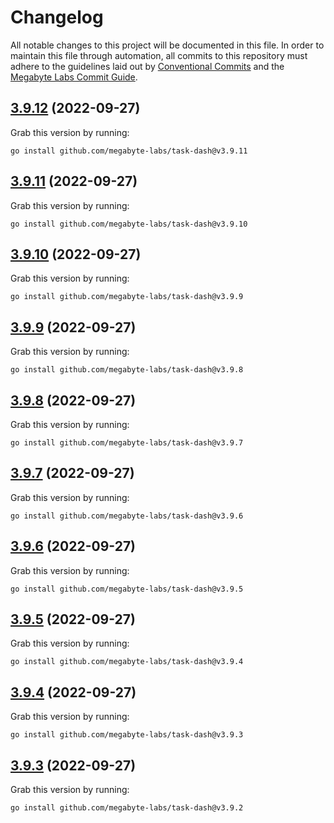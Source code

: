 # Changelog

All notable changes to this project will be documented in this file. In order to maintain this file through automation, all commits to this repository must adhere to the guidelines laid out by [Conventional Commits](https://conventionalcommits.org) and the [Megabyte Labs Commit Guide](https://megabyte.space/docs/contributing/commits).

## [3.9.12](https://gitlab.com/megabyte-labs/go/cli/task-dash/compare/v3.9.11...v3.9.12) (2022-09-27)





Grab this version by running:


```shell
go install github.com/megabyte-labs/task-dash@v3.9.11
```

## [3.9.11](https://gitlab.com/megabyte-labs/go/cli/task-dash/compare/v3.9.10...v3.9.11) (2022-09-27)





Grab this version by running:


```shell
go install github.com/megabyte-labs/task-dash@v3.9.10
```

## [3.9.10](https://gitlab.com/megabyte-labs/go/cli/task-dash/compare/v3.9.9...v3.9.10) (2022-09-27)





Grab this version by running:


```shell
go install github.com/megabyte-labs/task-dash@v3.9.9
```

## [3.9.9](https://gitlab.com/megabyte-labs/go/cli/task-dash/compare/v3.9.8...v3.9.9) (2022-09-27)





Grab this version by running:


```shell
go install github.com/megabyte-labs/task-dash@v3.9.8
```

## [3.9.8](https://gitlab.com/megabyte-labs/go/cli/task-dash/compare/v3.9.7...v3.9.8) (2022-09-27)





Grab this version by running:


```shell
go install github.com/megabyte-labs/task-dash@v3.9.7
```

## [3.9.7](https://gitlab.com/megabyte-labs/go/cli/task-dash/compare/v3.9.6...v3.9.7) (2022-09-27)





Grab this version by running:


```shell
go install github.com/megabyte-labs/task-dash@v3.9.6
```

## [3.9.6](https://gitlab.com/megabyte-labs/go/cli/task-dash/compare/v3.9.5...v3.9.6) (2022-09-27)





Grab this version by running:


```shell
go install github.com/megabyte-labs/task-dash@v3.9.5
```

## [3.9.5](https://gitlab.com/megabyte-labs/go/cli/task-dash/compare/v3.9.4...v3.9.5) (2022-09-27)





Grab this version by running:


```shell
go install github.com/megabyte-labs/task-dash@v3.9.4
```

## [3.9.4](https://gitlab.com/megabyte-labs/go/cli/task-dash/compare/v3.9.3...v3.9.4) (2022-09-27)





Grab this version by running:


```shell
go install github.com/megabyte-labs/task-dash@v3.9.3
```

## [3.9.3](https://gitlab.com/megabyte-labs/go/cli/task-dash/compare/v3.9.2...v3.9.3) (2022-09-27)





Grab this version by running:


```shell
go install github.com/megabyte-labs/task-dash@v3.9.2
```
